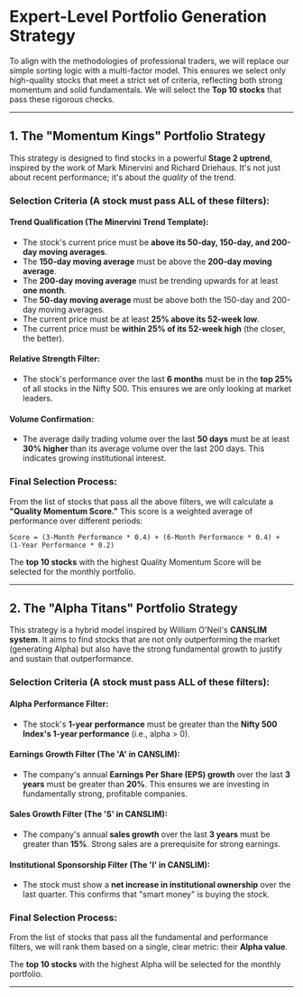 # Expert-Level Portfolio Generation Strategy

To align with the methodologies of professional traders, we will replace our simple sorting logic with a multi-factor model. This ensures we select only high-quality stocks that meet a strict set of criteria, reflecting both strong momentum and solid fundamentals. We will select the **Top 10 stocks** that pass these rigorous checks.

---

## 1. The "Momentum Kings" Portfolio Strategy

This strategy is designed to find stocks in a powerful **Stage 2 uptrend**, inspired by the work of Mark Minervini and Richard Driehaus. It's not just about recent performance; it's about the *quality* of the trend.

### Selection Criteria (A stock must pass ALL of these filters):

#### Trend Qualification (The Minervini Trend Template):
- The stock's current price must be **above its 50-day, 150-day, and 200-day moving averages**.
- The **150-day moving average** must be above the **200-day moving average**.
- The **200-day moving average** must be trending upwards for at least **one month**.
- The **50-day moving average** must be above both the 150-day and 200-day moving averages.
- The current price must be at least **25% above its 52-week low**.
- The current price must be **within 25% of its 52-week high** (the closer, the better).

#### Relative Strength Filter:
- The stock's performance over the last **6 months** must be in the **top 25%** of all stocks in the Nifty 500. This ensures we are only looking at market leaders.

#### Volume Confirmation:
- The average daily trading volume over the last **50 days** must be at least **30% higher** than its average volume over the last 200 days. This indicates growing institutional interest.

### Final Selection Process:

From the list of stocks that pass all the above filters, we will calculate a **"Quality Momentum Score."** This score is a weighted average of performance over different periods:

```
Score = (3-Month Performance * 0.4) + (6-Month Performance * 0.4) + (1-Year Performance * 0.2)
```

The **top 10 stocks** with the highest Quality Momentum Score will be selected for the monthly portfolio.

---

## 2. The "Alpha Titans" Portfolio Strategy

This strategy is a hybrid model inspired by William O'Neil's **CANSLIM system**. It aims to find stocks that are not only outperforming the market (generating Alpha) but also have the strong fundamental growth to justify and sustain that outperformance.

### Selection Criteria (A stock must pass ALL of these filters):

#### Alpha Performance Filter:
- The stock's **1-year performance** must be greater than the **Nifty 500 Index's 1-year performance** (i.e., alpha > 0).

#### Earnings Growth Filter (The 'A' in CANSLIM):
- The company's annual **Earnings Per Share (EPS) growth** over the last **3 years** must be greater than **20%**. This ensures we are investing in fundamentally strong, profitable companies.

#### Sales Growth Filter (The 'S' in CANSLIM):
- The company's annual **sales growth** over the last **3 years** must be greater than **15%**. Strong sales are a prerequisite for strong earnings.

#### Institutional Sponsorship Filter (The 'I' in CANSLIM):
- The stock must show a **net increase in institutional ownership** over the last quarter. This confirms that "smart money" is buying the stock.

### Final Selection Process:

From the list of stocks that pass all the fundamental and performance filters, we will rank them based on a single, clear metric: their **Alpha value**.

The **top 10 stocks** with the highest Alpha will be selected for the monthly portfolio.

---

